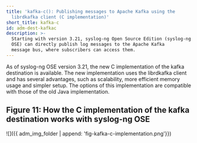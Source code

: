 ```yaml
---
title: 'kafka-c(): Publishing messages to Apache Kafka using the
  librdkafka client (C implementation)'
short_title: kafka-c
id: adm-dest-kafkac
description: >-
  Starting with version 3.21, syslog-ng Open Source Edition (syslog-ng
  OSE) can directly publish log messages to the Apache Kafka
  message bus, where subscribers can access them.
---
```


As of syslog-ng OSE version 3.21, the new C implementation of the kafka
destination is available. The new implementation uses the librdkafka
client and has several advantages, such as scalability, more efficient
memory usage and simpler setup. The options of this implementation are
compatible with those of the old Java implementation.

## Figure 11: How the C implementation of the kafka destination works with syslog-ng OSE

![]({{ adm_img_folder | append: 'fig-kafka-c-implementation.png'}})
